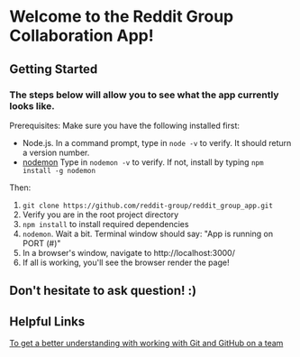 # Welcome to the Reddit Group Collaboration App!
## Getting Started
### The steps below will allow you to see what the app currently looks like.

Prerequisites:
Make sure you have the following installed first:
* Node.js. In a command prompt, type in `node -v` to verify. It should return a version number.
* [nodemon](https://github.com/remy/nodemon) Type in `nodemon -v` to verify. If not, install by typing `npm install -g nodemon`

Then:
1. `git clone https://github.com/reddit-group/reddit_group_app.git`
2. Verify you are in the root project directory
3. `npm install` to install required dependencies
4. `nodemon`. Wait a bit. Terminal window should say: "App is running on PORT (#)"
5. In a browser's window, navigate to http://localhost:3000/
6. If all is working, you'll see the browser render the page!

## Don't hesitate to ask question! :)


## Helpful Links
[To get a better understanding with working with Git and GitHub on a team](https://gist.github.com/andrewtkemp1/fa8f28e867e17559b931c3f6de9a4b9e)

